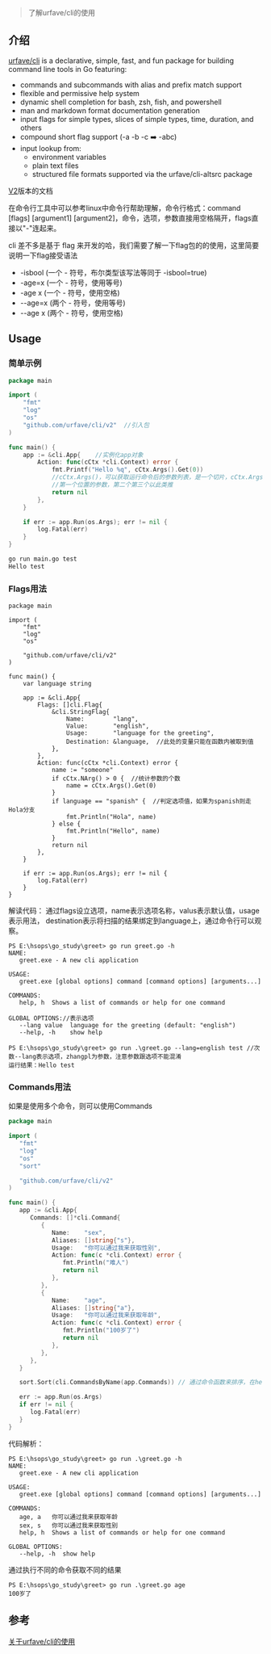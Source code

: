 > 了解urfave/cli的使用

## 介绍

[urfave/cli](https://github.com/urfave/cli) is a declarative, simple, fast, and fun package for building command line tools in Go featuring:

- commands and subcommands with alias and prefix match support
- flexible and permissive help system
- dynamic shell completion for bash, zsh, fish, and powershell
- man and markdown format documentation generation
- input flags for simple types, slices of simple types, time, duration, and others
- compound short flag support (-a -b -c ➡️ -abc)
- input lookup from:
  - environment variables
  - plain text files
  - structured file formats supported via the urfave/cli-altsrc package


[V2](https://cli.urfave.org/v2/getting-started/)版本的文档


在命令行工具中可以参考linux中命令行帮助理解，命令行格式：command [flags] [argument1] [argument2]，命令，选项，参数直接用空格隔开，flags直接以"-"连起来。

cli 差不多是基于 flag 来开发的哈，我们需要了解一下flag包的的使用，这里简要说明一下flag接受语法

 - -isbool (一个 - 符号，布尔类型该写法等同于 -isbool=true)
 - -age=x  (一个 - 符号，使用等号)
 - -age x  (一个 - 符号，使用空格)
 - --age=x (两个 - 符号，使用等号)
 - --age x (两个 - 符号，使用空格)

## Usage

### 简单示例
```go
package main

import (
    "fmt"
    "log"
    "os"
    "github.com/urfave/cli/v2"  //引入包
)

func main() {
    app := &cli.App{    //实例化app对象
        Action: func(cCtx *cli.Context) error {
            fmt.Printf("Hello %q", cCtx.Args().Get(0))   
            //cCtx.Args()，可以获取运行命令后的参数列表，是一个切片，cCtx.Args().Get(0)是获取
            //第一个位置的参数，第二个第三个以此类推
            return nil
        },
    }

    if err := app.Run(os.Args); err != nil {
        log.Fatal(err)
    }
}
```

```bash
go run main.go test
Hello test
```

### Flags用法

```
package main

import (
    "fmt"
    "log"
    "os"

    "github.com/urfave/cli/v2"
)

func main() {
    var language string

    app := &cli.App{
        Flags: []cli.Flag{
            &cli.StringFlag{
                Name:        "lang",
                Value:       "english",
                Usage:       "language for the greeting",
                Destination: &language,  //此处的变量只能在函数内被取到值
            },
        },
        Action: func(cCtx *cli.Context) error {
            name := "someone"
            if cCtx.NArg() > 0 {  //统计参数的个数
                name = cCtx.Args().Get(0)
            }
            if language == "spanish" {  //判定选项值，如果为spanish则走Hola分支
                fmt.Println("Hola", name)
            } else {
                fmt.Println("Hello", name)
            }
            return nil
        },
    }

    if err := app.Run(os.Args); err != nil {
        log.Fatal(err)
    }
}
```

解读代码：
通过flags设立选项，name表示选项名称，valus表示默认值，usage表示用法，
destination表示将扫描的结果绑定到language上，通过命令行可以观察。
```
PS E:\hsops\go_study\greet> go run greet.go -h
NAME:                                                                 
   greet.exe - A new cli application                                  
                                                                      
USAGE:                                                                
   greet.exe [global options] command [command options] [arguments...]
                                                                      
COMMANDS:                                                             
   help, h  Shows a list of commands or help for one command          

GLOBAL OPTIONS://表示选项
   --lang value  language for the greeting (default: "english")
   --help, -h    show help
```

```
PS E:\hsops\go_study\greet> go run .\greet.go --lang=english test //次数--lang表示选项，zhangpl为参数，注意参数跟选项不能混淆
运行结果：Hello test
```

### Commands用法
如果是使用多个命令，则可以使用Commands
```go
package main

import (
   "fmt"
   "log"
   "os"
   "sort"

   "github.com/urfave/cli/v2"
)

func main() {
   app := &cli.App{
      Commands: []*cli.Command{
         {
            Name:    "sex",
            Aliases: []string{"s"},
            Usage:   "你可以通过我来获取性别",
            Action: func(c *cli.Context) error {
               fmt.Println("难人")
               return nil
            },
         },
         {
            Name:    "age",
            Aliases: []string{"a"},
            Usage:   "你可以通过我来获取年龄",
            Action: func(c *cli.Context) error {
               fmt.Println("100岁了")
               return nil
            },
         },
      },
   }

   sort.Sort(cli.CommandsByName(app.Commands)) // 通过命令函数来排序，在help中进行展示

   err := app.Run(os.Args)
   if err != nil {
      log.Fatal(err)
   }
}
```
代码解析：
```
PS E:\hsops\go_study\greet> go run .\greet.go -h
NAME:
   greet.exe - A new cli application

USAGE:
   greet.exe [global options] command [command options] [arguments...]

COMMANDS:
   age, a   你可以通过我来获取年龄
   sex, s   你可以通过我来获取性别
   help, h  Shows a list of commands or help for one command

GLOBAL OPTIONS:
   --help, -h  show help
```
通过执行不同的命令获取不同的结果

```
PS E:\hsops\go_study\greet> go run .\greet.go age
100岁了
```

## 参考

[关于urfave/cli的使用](https://juejin.cn/post/7195725894870384698)